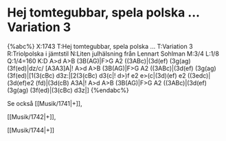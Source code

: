 # Hej tomtegubbar, spela polska ... Variation 3

{%abc%}
X:1743
T:Hej tomtegubbar, spela polska ...
T:Variation 3
R:Triolpolska i jämtstil
N:Liten julhälsning från Lennart Sohlman
M:3/4
L:1/8
Q:1/4=160
K:D
A>d A>B (3B(AG)|F>G A2 ((3ABc)|(3d(ef) (3g(ag) (3f(ed)|dz/c/ [A3A3]A|!
A>d A>B (3B(AG)|F>G A2 ((3ABc)|(3d(ef) (3g(ag) (3f(ed)|[1(3(cBc) d3z:|[2(3(cBc) d3(c|!
d>)f e2 e>(c|(3d)(ef) e2 ((3edc)|(3d(ef)e2 (fd)|(3d(cB) A3A|!
A>d A>B (3B(AG)|F>G A2 ((3ABc)|(3d(ef) (3g(ag) (3f(ed)|(3(cBc) d3z|]
{%endabc%}

Se också [[Musik/1741|+]],

[[Musik/1742|+]],

[[Musik/1744|+]]
